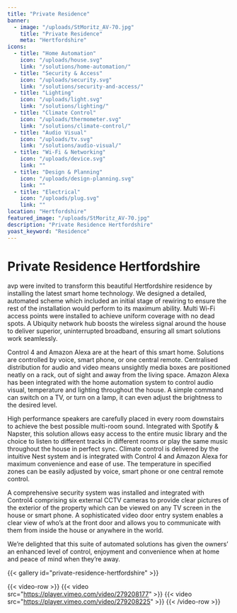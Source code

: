 ```yaml
---
title: "Private Residence"
banner: 
  - image: "/uploads/StMoritz_AV-70.jpg"
    title: "Private Residence"
    meta: "Hertfordshire"
icons: 
  - title: "Home Automation"
    icon: "/uploads/house.svg"
    link: "/solutions/home-automation/"
  - title: "Security & Access"
    icon: "/uploads/security.svg"
    link: "/solutions/security-and-access/"
  - title: "Lighting"
    icon: "/uploads/light.svg"
    link: "/solutions/lighting/"
  - title: "Climate Control"
    icon: "/uploads/thermometer.svg"
    link: "/solutions/climate-control/"
  - title: "Audio Visual"
    icon: "/uploads/tv.svg"
    link: "/solutions/audio-visual/"
  - title: "Wi-Fi & Networking"
    icon: "/uploads/device.svg"
    link: ""
  - title: "Design & Planning"
    icon: "/uploads/design-planning.svg"
    link: ""
  - title: "Electrical"
    icon: "/uploads/plug.svg"
    link: ""
location: "Hertfordshire"
featured_image: "/uploads/StMoritz_AV-70.jpg"
description: "Private Residence Hertfordshire"
yoast_keyword: "Residence"
---
```


# Private Residence Hertfordshire

avp were invited to transform this beautiful Hertfordshire residence by installing the latest smart home technology. We designed a detailed, automated scheme which included an initial stage of rewiring to ensure the rest of the installation would perform to its maximum ability. Multi Wi-Fi access points were installed to achieve uniform coverage with no dead spots. A Ubiquity network hub boosts the wireless signal around the house to deliver superior, uninterrupted broadband, ensuring all smart solutions work seamlessly.

Control 4 and Amazon Alexa are at the heart of this smart home. Solutions are controlled by voice, smart phone, or one central remote. Centralised distribution for audio and video means unsightly media boxes are positioned neatly on a rack, out of sight and away from the living space.
Amazon Alexa has been integrated with the home automation system to control audio visual, temperature and lighting throughout the house. A simple command can switch on a TV, or turn on a lamp, it can even adjust the brightness to the desired level.

High performance speakers are carefully placed in every room downstairs to achieve the best possible multi-room sound. Integrated with Spotify & Napster, this solution allows easy access to the entire music library and the choice to listen to different tracks in different rooms or play the same music throughout the house in perfect sync. 
Climate control is delivered by the intuitive Nest system and is integrated with Control 4 and Amazon Alexa for maximum convenience and ease of use. The temperature in specified zones can be easily adjusted by voice, smart phone or one central remote control.

A comprehensive security system was installed and integrated with Control4 comprising six external CCTV cameras to provide clear pictures of the exterior of the property which can be viewed on any TV screen in the house or smart phone. A sophisticated video door entry system enables a clear view of who’s at the front door and allows you to communicate with them from inside the house or anywhere in the world.

We’re delighted that this suite of automated solutions has given the owners’ an enhanced level of control, enjoyment and convenience when at home and peace of mind when they’re away.

{{< gallery id="private-residence-hertfordshire" >}}

{{< video-row >}}
  {{< video src="https://player.vimeo.com/video/279208177" >}}
  {{< video src="https://player.vimeo.com/video/279208225" >}}
{{< /video-row >}}
